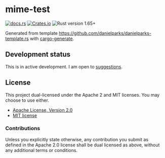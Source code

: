 # mime-test

[![docs.rs](https://img.shields.io/docsrs/mime-test)][docs.rs]
[![Crates.io](https://img.shields.io/crates/v/mime-test)][crates.io]
![Rust version 1.65+](https://img.shields.io/badge/Rust%20version-1.65%2B-success)

Generated from template https://github.com/danielparks/danielparks-template.rs
with [cargo-generate](https://github.com/ashleygwilliams/cargo-generate).

## Development status

This is in active development. I am open to [suggestions][issues].

## License

This project dual-licensed under the Apache 2 and MIT licenses. You may choose
to use either.

  * [Apache License, Version 2.0](LICENSE-APACHE)
  * [MIT license](LICENSE-MIT)

### Contributions

Unless you explicitly state otherwise, any contribution you submit as defined
in the Apache 2.0 license shall be dual licensed as above, without any
additional terms or conditions.

[docs.rs]: https://docs.rs/mime-test/latest/mime_test/
[crates.io]: https://crates.io/crates/mime-test
[issues]: https://github.com/danielparks/mime-test/issues
